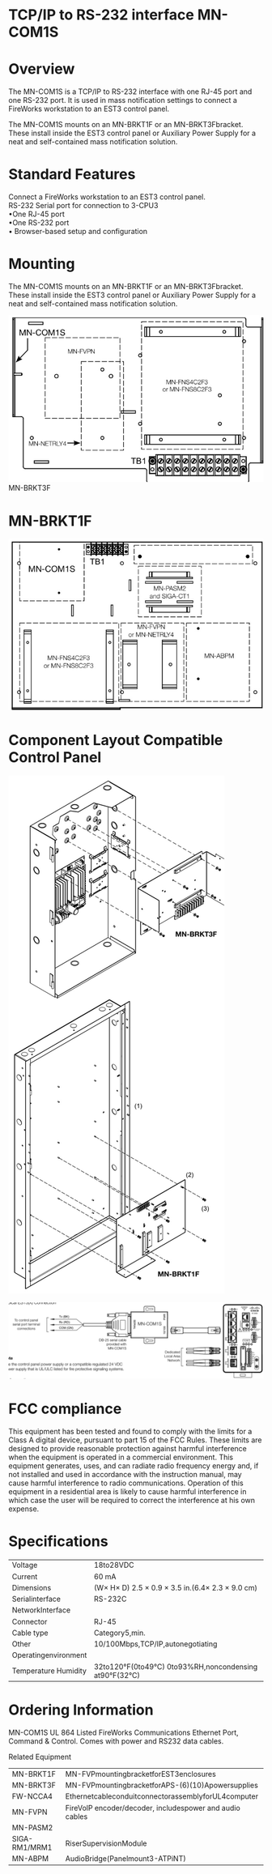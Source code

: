 # TCP/IP to RS-232 interface MN-COM1S  

# Overview  

The MN-COM1S is a TCP/IP to RS-232 interface with one RJ-45 port and one RS-232 port. It is used in mass notification settings to connect a FireWorks workstation to an EST3 control panel.  

The MN-COM1S mounts on an MN-BRKT1F or an MN-BRKT3Fbracket. These install inside the EST3 control panel or Auxiliary Power Supply for a neat and self-contained mass notification solution.  

# Standard Features  

Connect a FireWorks workstation to an EST3 control panel.   
RS-232 Serial port for connection to 3-CPU3   
•One RJ-45 port   
•One RS-232 port   
•	 Browser-based setup and configuration  

# Mounting  

The MN-COM1S mounts on an MN-BRKT1F or an MN-BRKT3Fbracket. These install inside the EST3 control panel or Auxiliary Power Supply for a neat and self-contained mass notification solution.  

![](images/413edccb74443365c02eb9df6edfed805ad1da819d92eee75fdf72c29a71a569.jpg)  
MN-BRKT3F  

# MN-BRKT1F  

![](images/eaca29a6fcb6acfd4b63ad2f231e81e0bcc17fec2e0e3c3ba426e47f9807de7c.jpg)  

# Component Layout Compatible Control Panel  

![](images/82e1cfc97266cd0e9655fb8d68f53aaf5623d6a0a1f90b0f50f9cf6cccb857e9.jpg)  

![](images/c1318e8066f6bbe0ed1a41ff81d5133762f79b55a0cf538d3f951fdddffcbc20.jpg)  

# FCC compliance  

This equipment has been tested and found to comply with the limits for a Class A digital device, pursuant to part 15 of the FCC Rules. These limits are designed to provide reasonable protection against harmful interference when the equipment is operated in a commercial environment. This equipment generates, uses, and can radiate radio frequency energy and, if not installed and used in accordance with the instruction manual, may cause harmful interference to radio communications. Operation of this equipment in a residential area is likely to cause harmful interference in which case the user will be required to correct the interference at his own expense.  

# Specifications  

<html><body><table><tr><td>Voltage</td><td>18to28VDC</td></tr><tr><td>Current</td><td>60 mA</td></tr><tr><td>Dimensions</td><td>(W× H× D) 2.5 × 0.9 × 3.5 in.(6.4× 2.3 × 9.0 cm)</td></tr><tr><td>Serialinterface</td><td>RS-232C</td></tr><tr><td>NetworkInterface</td><td></td></tr><tr><td>Connector</td><td>RJ-45</td></tr><tr><td>Cable type</td><td>Category5,min.</td></tr><tr><td>Other</td><td>10/100Mbps,TCP/IP,autonegotiating</td></tr><tr><td>Operatingenvironment</td><td></td></tr><tr><td>Temperature Humidity</td><td>32to120°F(0to49°C) 0to93%RH,noncondensing at90°F(32°C)</td></tr></table></body></html>  

# Ordering Information  

MN-COM1S UL 864 Listed FireWorks Communications Ethernet Port, Command & Control.  Comes with power and RS232 data cables.  

Related Equipment   


<html><body><table><tr><td>MN-BRKT1F</td><td>MN-FVPmountingbracketforEST3enclosures</td></tr><tr><td>MN-BRKT3F</td><td>MN-FVPmountingbracketforAPS-(6)(10)Apowersupplies</td></tr><tr><td>FW-NCCA4</td><td>EthernetcableconduitconnectorassemblyforUL4computer</td></tr><tr><td>MN-FVPN</td><td>FireVolP encoder/decoder, includespower and audio cables</td></tr><tr><td>MN-PASM2</td><td></td></tr><tr><td>SIGA-RM1/MRM1</td><td>RiserSupervisionModule</td></tr><tr><td>MN-ABPM</td><td>AudioBridge(Panelmount3-ATPiNT)</td></tr></table></body></html>  